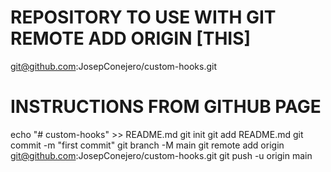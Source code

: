 # REPOSITORY TO USE WITH GIT REMOTE ADD ORIGIN [THIS]

git@github.com:JosepConejero/custom-hooks.git

# INSTRUCTIONS FROM GITHUB PAGE

echo "# custom-hooks" >> README.md
git init
git add README.md
git commit -m "first commit"
git branch -M main
git remote add origin git@github.com:JosepConejero/custom-hooks.git
git push -u origin main
